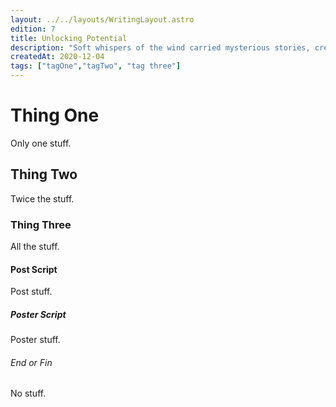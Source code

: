 ```yaml
---
layout: ../../layouts/WritingLayout.astro
edition: 7
title: Unlocking Potential
description: "Soft whispers of the wind carried mysterious stories, creating a sense of wonder."
createdAt: 2020-12-04
tags: ["tagOne","tagTwo", "tag three"]
---
```


# Thing One

Only one stuff.

## Thing Two

Twice the stuff.

### Thing Three

All the stuff.

#### Post Script

Post stuff.

##### Poster Script

Poster stuff.

###### End or Fin

No stuff.